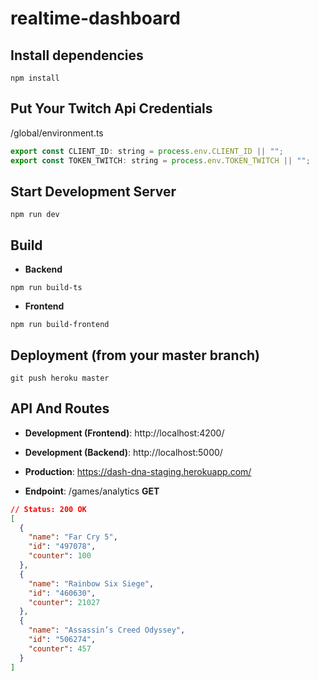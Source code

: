 # realtime-dashboard

## Install dependencies

```
npm install
```

## Put Your Twitch Api Credentials

/global/environment.ts

```js
export const CLIENT_ID: string = process.env.CLIENT_ID || "";
export const TOKEN_TWITCH: string = process.env.TOKEN_TWITCH || "";
```

## Start Development Server

```
npm run dev
```

## Build

- **Backend**

```
npm run build-ts
```

- **Frontend**

```
npm run build-frontend
```

## Deployment (from your master branch)

```
git push heroku master
```

## API And Routes

- **Development (Frontend)**: http://localhost:4200/
- **Development (Backend)**: http://localhost:5000/

- **Production**: https://dash-dna-staging.herokuapp.com/

- **Endpoint**: /games/analytics **GET**

```json
// Status: 200 OK
[
  {
    "name": "Far Cry 5",
    "id": "497078",
    "counter": 100
  },
  {
    "name": "Rainbow Six Siege",
    "id": "460630",
    "counter": 21027
  },
  {
    "name": "Assassin’s Creed Odyssey",
    "id": "506274",
    "counter": 457
  }
]
```
